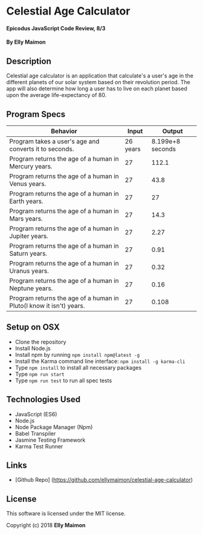# Celestial Age Calculator

#### Epicodus JavaScript Code Review, 8/3

#### By Elly Maimon

## Description

Celestial age calculator is an application that calculate's a user's age in the different planets of our solar system based on their revolution period. The app will also determine how long a user has to live on each planet based upon the average life-expectancy of 80. 

## Program Specs

| Behavior | Input | Output |
|----------|-------|--------|
| Program takes a user's age and converts it to seconds. | 26 years | 8.199e+8 seconds |
| Program returns the age of a human in Mercury years. | 27 | 112.1 |
| Program returns the age of a human in Venus years. | 27 | 43.8 |
| Program returns the age of a human in Earth years. | 27 | 27 |
| Program returns the age of a human in Mars years. | 27 | 14.3 |
| Program returns the age of a human in Jupiter years. | 27 | 2.27 |
| Program returns the age of a human in Saturn years. | 27 | 0.91 |
| Program returns the age of a human in Uranus years. | 27 | 0.32 |
| Program returns the age of a human in Neptune years. | 27 | 0.16 |
| Program returns the age of a human in Pluto(I know it isn't) years. | 27 | 0.108 |


## Setup on OSX

* Clone the repository
* Install Node.js
* Install npm by running `npm install npm@latest -g`
* Install the Karma command line interface: `npm install -g karma-cli`
* Type `npm install` to install all necessary packages
* Type `npm run start`
* Type `npm run test` to run all spec tests

## Technologies Used

* JavaScript (ES6)
* Node.js
* Node Package Manager (Npm)
* Babel Transpiler
* Jasmine Testing Framework
* Karma Test Runner

## Links

* [Github Repo] (https://github.com/ellymaimon/celestial-age-calculator)

## License

This software is licensed under the MIT license.

Copyright (c) 2018 **Elly Maimon**